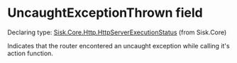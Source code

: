 <!--

Copyrights 2023 Sisk Framework - CypherPotato
Published under MIT license

!!! DO NOT EDIT THIS FILE !!!
This file was generated by a tool in the Sisk package. To edit the information in this documentation,
edit the XML documentation present in the Sisk source code.

-->


# UncaughtExceptionThrown field

Declaring type: [Sisk.Core.Http.HttpServerExecutionStatus](/spec/Sisk.Core.Http.HttpServerExecutionStatus.md) (from Sisk.Core)


Indicates that the router encontered an uncaught exception while calling it's action function.


